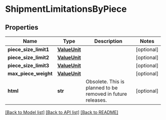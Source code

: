 # ShipmentLimitationsByPiece

## Properties
Name | Type | Description | Notes
------------ | ------------- | ------------- | -------------
**piece_size_limit1** | [**ValueUnit**](ValueUnit.md) |  | [optional] 
**piece_size_limit2** | [**ValueUnit**](ValueUnit.md) |  | [optional] 
**piece_size_limit3** | [**ValueUnit**](ValueUnit.md) |  | [optional] 
**max_piece_weight** | [**ValueUnit**](ValueUnit.md) |  | [optional] 
**html** | **str** | Obsolete. This is planned to be removed in future releases. | [optional] 

[[Back to Model list]](../README.md#documentation-for-models) [[Back to API list]](../README.md#documentation-for-api-endpoints) [[Back to README]](../README.md)

